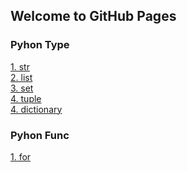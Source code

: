 ## Welcome to GitHub Pages
### Pyhon Type
[1. str](html/python_str.html)<br/>
[2. list](html/python_list.html)<br/>
[3. set](html/python_set.html)<br/>
[4. tuple](html/python_tuple.html)<br/>
[4. dictionary](html/python_dictionary.html)<br/>


### Pyhon Func
[1. for](html/python_for.html)<br/>
